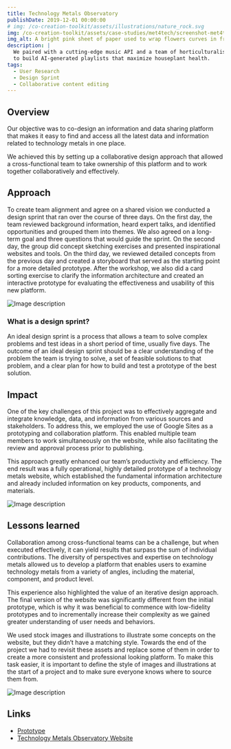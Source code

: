 ```yaml
---
title: Technology Metals Observatory 
publishDate: 2019-12-01 00:00:00
# img: /co-creation-toolkit/assets/illustrations/nature_rock.svg
img: /co-creation-toolkit/assets/case-studies/met4tech/screenshot-met4tech.png
img_alt: A bright pink sheet of paper used to wrap flowers curves in front of rich blue background
description: |
  We paired with a cutting-edge music API and a team of horticulturalists
  to build AI-generated playlists that maximize houseplant health.
tags:
  - User Research
  - Design Sprint
  - Collaborative content editing
---
```


## Overview

Our objective was to co-design an information and data sharing platform that makes it easy to find and access all the latest data and information related to technology metals in one place.

We achieved this by setting up a collaborative design approach that allowed a cross-functional team to take ownership of this platform and to work together collaboratively and effectively.

## Approach

To create team alignment and agree on a shared vision we conducted a design sprint that ran over the course of three days. On the first day, the team reviewed background information, heard expert talks, and identified opportunities and grouped them into themes. We also agreed on a long-term goal and three questions that would guide the sprint. On the second day, the group did concept sketching exercises and presented inspirational websites and tools. On the third day, we reviewed detailed concepts from the previous day and created a storyboard that served as the starting point for a more detailed prototype. After the workshop, we also did a card sorting exercise to clarify the information architecture and created an interactive prototype for evaluating the effectiveness and usability of this new platform.

![Image description](/co-creation-toolkit/assets/case-studies/met4tech/screenshot-met4tech-1.png)

### What is a design sprint? 

An ideal design sprint is a process that allows a team to solve complex problems and test ideas in a short period of time, usually five days. The outcome of an ideal design sprint should be a clear understanding of the problem the team is trying to solve, a set of feasible solutions to that problem, and a clear plan for how to build and test a prototype of the best solution.

## Impact

One of the key challenges of this project was to effectively aggregate and integrate knowledge, data, and information from various sources and stakeholders. To address this, we employed the use of Google Sites as a prototyping and collaboration platform. This enabled multiple team members to work simultaneously on the website, while also facilitating the review and approval process prior to publishing.

This approach greatly enhanced our team’s productivity and efficiency. The end result was a fully operational, highly detailed prototype of a technology metals website, which established the fundamental information architecture and already included information on key products, components, and materials.

![Image description](/co-creation-toolkit/assets/case-studies/met4tech/screenshot-met4tech.png)

## Lessons learned

Collaboration among cross-functional teams can be a challenge, but when executed effectively, it can yield results that surpass the sum of individual contributions. The diversity of perspectives and expertise on technology metals allowed us to develop a platform that enables users to examine technology metals from a variety of angles, including the material, component, and product level.

This experience also highlighted the value of an iterative design approach. The final version of the website was significantly different from the initial prototype, which is why it was beneficial to commence with low-fidelity prototypes and to incrementally increase their complexity as we gained greater understanding of user needs and behaviors.

We used stock images and illustrations to illustrate some concepts on the website, but they didn’t have a matching style. Towards the end of the project we had to revisit these assets and replace some of them in order to create a more consistent and professional looking platform. To make this task easier, it is important to define the style of images and illustrations at the start of a project and to make sure everyone knows where to source them from.

![Image description](/co-creation-toolkit/assets/case-studies/met4tech/screenshot-met4tech-3.png)

## Links

* [Prototype](https://sites.google.com/view/technologymetalstechno)
* [Technology Metals Observatory Website](https://techmetalsobservatory.org/index.html)
